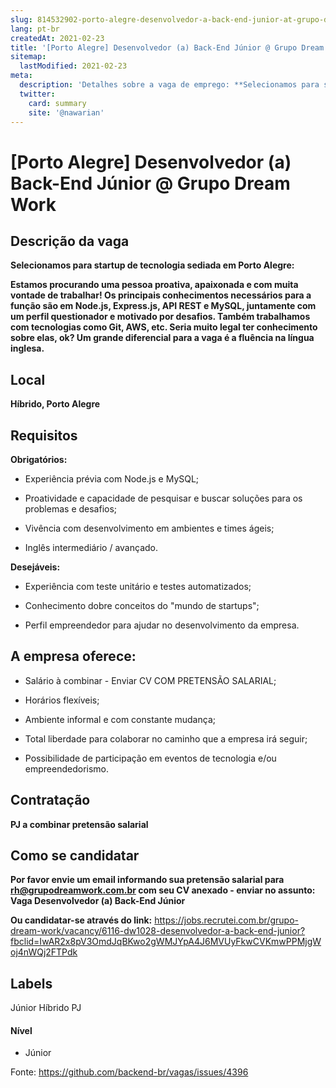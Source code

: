 ```yaml
---
slug: 814532902-porto-alegre-desenvolvedor-a-back-end-junior-at-grupo-dream-work
lang: pt-br
createdAt: 2021-02-23
title: '[Porto Alegre] Desenvolvedor (a) Back-End Júnior @ Grupo Dream Work - Vaga de Emprego'
sitemap:
  lastModified: 2021-02-23
meta:
  description: 'Detalhes sobre a vaga de emprego: **Selecionamos para startup de tecnologia sediada em Porto Alegre:** **Estamos procurando uma pessoa proativa, apaixonada e com muita vontade de trabalhar! Os principais conhecimentos necessários para a função são em Node.js, Express.js, API REST e MySQL, juntamente com um perfil questionador e motivado por desafios. Também trabalhamos com tecnologias como Git, AWS, etc. Seria muito legal ter conhecimento sobre elas, ok? Um grande diferencial para a vaga é a fluência na língua inglesa.**'
  twitter:
    card: summary
    site: '@nawarian'
---
```


# [Porto Alegre] Desenvolvedor (a) Back-End Júnior @ Grupo Dream Work

## Descrição da vaga

**Selecionamos para startup de tecnologia sediada em Porto Alegre:**

**Estamos procurando uma pessoa proativa, apaixonada e com muita vontade de trabalhar! Os principais conhecimentos necessários para a função são em Node.js, Express.js, API REST e MySQL, juntamente com um perfil questionador e motivado por desafios. Também trabalhamos com tecnologias como Git, AWS, etc. Seria muito legal ter conhecimento sobre elas, ok? Um grande diferencial para a vaga é a fluência na língua inglesa.**

## Local

**Híbrido, Porto Alegre**

## Requisitos

**Obrigatórios:**

- Experiência prévia com Node.js e MySQL;

- Proatividade e capacidade de pesquisar e buscar soluções para os problemas e desafios;

- Vivência com desenvolvimento em ambientes e times ágeis;

- Inglês intermediário / avançado.

**Desejáveis:**

- Experiência com teste unitário e testes automatizados;

- Conhecimento dobre conceitos do "mundo de startups";

- Perfil empreendedor para ajudar no desenvolvimento da empresa.

## A empresa oferece:
- Salário à combinar - Enviar CV COM PRETENSÃO SALARIAL;

- Horários flexíveis;

- Ambiente informal e com constante mudança;

- Total liberdade para colaborar no caminho que a empresa irá seguir;

- Possibilidade de participação em eventos de tecnologia e/ou empreendedorismo.

## Contratação

**PJ a combinar pretensão salarial**

## Como se candidatar

**Por favor envie um email informando sua pretensão salarial para rh@grupodreamwork.com.br com seu CV anexado - enviar no assunto: Vaga Desenvolvedor (a) Back-End Júnior**

**Ou candidatar-se através do link:** https://jobs.recrutei.com.br/grupo-dream-work/vacancy/6116-dw1028-desenvolvedor-a-back-end-junior?fbclid=IwAR2x8pV3OmdJqBKwo2gWMJYpA4J6MVUyFkwCVKmwPPMjgWoj4nWQj2FTPdk

## Labels
Júnior
Híbrido
PJ

#### Nível
- Júnior

Fonte: https://github.com/backend-br/vagas/issues/4396